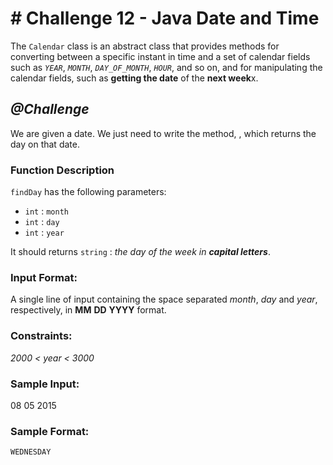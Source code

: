 # # Challenge 12 - Java Date and Time

The `Calendar` class is an abstract class that provides methods for converting between a specific instant in time and a set of calendar fields such as *`YEAR`*, *`MONTH`*, *`DAY_OF_MONTH`*, *`HOUR`*, and so on, and for manipulating the calendar fields, such as **getting the date** of the **next week**x.


## *@Challenge*
We are given a date. We just need to write the method, , which returns the day on that date. 

### Function Description

`findDay` has the following parameters:

* `int` : `month`
* `int` : `day`
* `int` : `year`

It should returns `string` : *the day of the week in **capital letters***.

### Input Format:
A single line of input containing the space separated *month*, *day* and *year*, respectively, in **MM** **DD** **YYYY** format.

### Constraints:

*2000 < year < 3000*


### Sample Input:

   08 05 2015

    
### Sample Format:

    WEDNESDAY